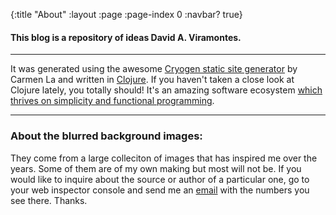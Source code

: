 {:title "About"
 :layout :page
 :page-index 0
 :navbar? true}

#### This blog is a repository of ideas **David A. Viramontes.**

---

It was generated using the 
awesome [Cryogen static site generator](http://cryogenweb.org/)
by Carmen La and 
written in [Clojure](http://clojure.com/).
If you haven't taken a close look at Clojure lately, you 
totally should! It's an amazing software ecosystem 
[which thrives on simplicity and functional programming](http://www.infoq.com/presentations/Simple-Made-Easy).

---

### About the blurred background images:

They come from a large colleciton of images that has inspired me over the years. Some of them are of my own making but most will not be. If you would like to inquire about the source or author of a particular one, go to your web inspector console and send me an [email](mailto:dviramontes@gmail.com) with the numbers you see there. Thanks.


